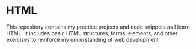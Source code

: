 # HTML
This repository contains my practice projects and code snippets as I learn HTML. It includes basic HTML structures, forms, elements, and other exercises to reinforce my understanding of web development
